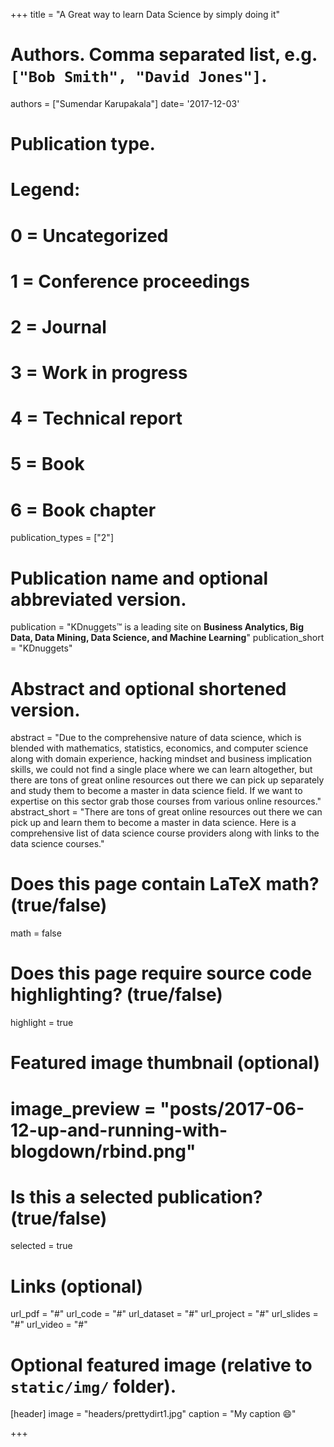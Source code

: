 +++
title = "A Great way to learn Data Science by simply doing it"
# Authors. Comma separated list, e.g. `["Bob Smith", "David Jones"]`.
authors = ["Sumendar Karupakala"]
date= '2017-12-03'

# Publication type.
# Legend:
# 0 = Uncategorized
# 1 = Conference proceedings
# 2 = Journal
# 3 = Work in progress
# 4 = Technical report
# 5 = Book
# 6 = Book chapter
publication_types = ["2"]

# Publication name and optional abbreviated version.
publication = "KDnuggets™ is a leading site on **Business Analytics, Big Data, Data Mining, Data Science, and Machine Learning**"
publication_short = "KDnuggets"

# Abstract and optional shortened version.
abstract = "Due to the comprehensive nature of data science, which is blended with mathematics, statistics, economics, and computer science along with domain experience, hacking mindset and business implication skills, we could not find a single place where we can learn altogether, but there are tons of great online resources out there we can pick up separately and study them to become a master in data science field. If we want to expertise on this sector grab those courses from various online resources."
abstract_short = "There are tons of great online resources out there we can pick up and learn them to become a master in data science. Here is a comprehensive list of data science course providers along with links to the data science courses."

# Does this page contain LaTeX math? (true/false)
math = false

# Does this page require source code highlighting? (true/false)
highlight = true

# Featured image thumbnail (optional)
# image_preview = "posts/2017-06-12-up-and-running-with-blogdown/rbind.png"

# Is this a selected publication? (true/false)
selected = true

# Links (optional)
url_pdf = "#"
url_code = "#"
url_dataset = "#"
url_project = "#"
url_slides = "#"
url_video = "#"

# Optional featured image (relative to `static/img/` folder).
[header]
image = "headers/prettydirt1.jpg"
caption = "My caption :smile:"

+++
